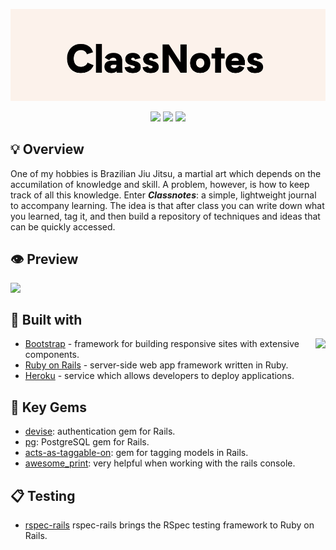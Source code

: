![](app/assets/images/cnbanner.png)

<div align="center">

![](https://img.shields.io/github/last-commit/arthurfincham/classnotesv2)
![](https://img.shields.io/github/languages/count/arthurfincham/classnotesv2)
![](https://img.shields.io/github/languages/code-size/arthurfincham/classnotesv2)

</div>

## :bulb: Overview

One of my hobbies is Brazilian Jiu Jitsu, a martial art which depends on the accumilation of knowledge and skill. A problem, however, is how to keep track of all this knowledge. Enter **_Classnotes_**: a simple, lightweight journal to accompany learning. The idea is that after class you can write down what you learned, tag it, and then build a repository of techniques and ideas that can be quickly accessed.

## :eye: Preview 

<img src="app/assets/gifs/desktop_gif.gif" align="left"/>

<p>&nbsp;</p>

## :hammer: Built with

<img src="app/assets/gifs/mobile_gif.gif" align="right" height="400"/>


* [Bootstrap](https://getbootstrap.com) - framework for building responsive sites with extensive components.
* [Ruby on Rails](https://rubyonrails.org) - server-side web app framework written in Ruby. 
* [Heroku](https://www.heroku.com) - service which allows developers to deploy applications.
## :gem: Key Gems 
* [devise](https://github.com/heartcombo/devise): authentication gem for Rails.  
* [pg](https://github.com/ged/ruby-pg): PostgreSQL gem for Rails.  
* [acts-as-taggable-on](https://github.com/mbleigh/acts-as-taggable-on): gem for tagging models in Rails.
* [awesome_print](https://github.com/awesome-print/awesome_print): very helpful when working with the rails console.  
## :clipboard: Testing
* [rspec-rails](https://github.com/rspec/rspec-rails) 
rspec-rails brings the RSpec testing framework to Ruby on Rails.
